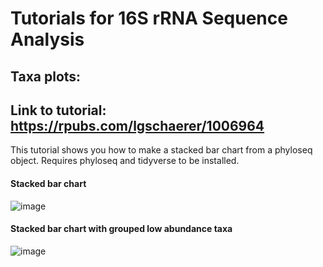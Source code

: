# Tutorials for 16S rRNA Sequence Analysis


## Taxa plots: 
## Link to tutorial: https://rpubs.com/lgschaerer/1006964

This tutorial shows you how to make a stacked bar chart from a phyloseq object. Requires phyloseq and tidyverse to be installed.

#### Stacked bar chart
![image](https://user-images.githubusercontent.com/47119257/221209908-aaffff41-edf4-4c02-bc88-ec235303e0c0.png)


#### Stacked bar chart with grouped low abundance taxa
![image](https://user-images.githubusercontent.com/47119257/221210882-d2f358ce-b582-4495-bc29-60c4a9cab78d.png)
